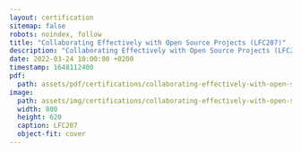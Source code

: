 ```yaml
---
layout: certification
sitemap: false
robots: noindex, follow
title: "Collaborating Effectively with Open Source Projects (LFC207)"
description: "Collaborating Effectively with Open Source Projects (LFC207)"
date: 2022-03-24 10:00:00 +0200
timestamp: 1648112400
pdf:
  path: assets/pdf/certifications/collaborating-effectively-with-open-source-projects-lfc207.pdf
image:
  path: assets/img/certifications/collaborating-effectively-with-open-source-projects-lfc207.webp
  width: 800
  height: 620
  caption: LFC207
  object-fit: cover
---
```


